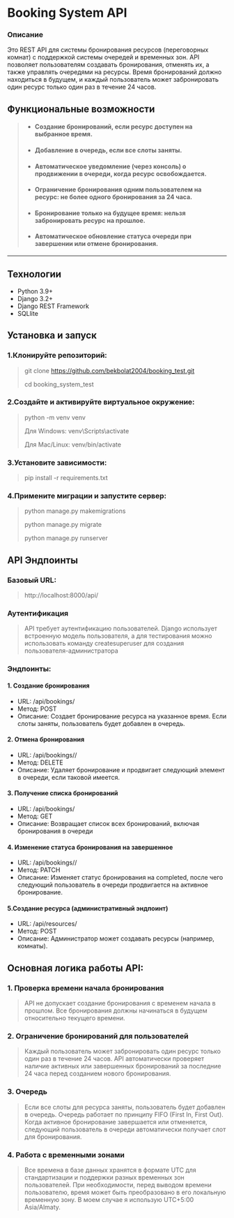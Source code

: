 # Booking System API

### Описание

Это REST API для системы бронирования ресурсов (переговорных комнат) с поддержкой системы очередей и временных зон. 
API позволяет пользователям создавать бронирования, отменять их, а также управлять очередями на ресурсы. 
Время бронирований должно находиться в будущем, и каждый пользователь может забронировать один ресурс только один раз в течение 24 часов.

## Функциональные возможности

> - #### Создание бронирований, если ресурс доступен на выбранное время.
> - ####  Добавление в очередь, если все слоты заняты.
> - #### Автоматическое уведомление (через консоль) о продвижении в очереди, когда ресурс освобождается.
> - #### Ограничение бронирования одним пользователем на ресурс: не более одного бронирования за 24 часа.
> - #### Бронирование только на будущее время: нельзя забронировать ресурс на прошлое.
> - #### Автоматическое обновление статуса очереди при завершении или отмене бронирования.
>

***

## Технологии

- Python 3.9+
- Django 3.2+
- Django REST Framework
- SQLlite


## Установка и запуск
### 1.Клонируйте репозиторий:
>git clone https://github.com/bekbolat2004/booking_test.git
> 
>cd booking_system_test

### 2.Создайте и активируйте виртуальное окружение:
>python -m venv venv
> 
>Для Windows: venv\Scripts\activate
>
>Для Mac/Linux: venv/bin/activate

### 3.Установите зависимости:
>
> pip install -r requirements.txt
> 

### 4.Примените миграции и запустите сервер:
>python manage.py makemigrations
>
>python manage.py migrate
>
>python manage.py runserver
>

## API Эндпоинты
### Базовый URL:
> http://localhost:8000/api/

### Аутентификация

> API требует аутентификацию пользователей. Django использует встроенную модель пользователя, а для тестирования можно использовать команду createsuperuser для создания пользователя-администратора

### Эндпоинты:

#### 1. Создание бронирования
 - URL: /api/bookings/
 - Метод: POST
 - Описание: Создает бронирование ресурса на указанное время. Если слоты заняты, пользователь будет добавлен в очередь.

#### 2. Отмена бронирования
 - URL: /api/bookings/<id>/
 - Метод: DELETE
 - Описание: Удаляет бронирование и продвигает следующий элемент в очереди, если таковой имеется.

#### 3. Получение списка бронирований
 - URL: /api/bookings/
 - Метод: GET
 - Описание: Возвращает список всех бронирований, включая бронирования в очереди

#### 4. Изменение статуса бронирования на завершенное

 - URL: /api/bookings/<id>/
 - Метод: PATCH
 - Описание: Изменяет статус бронирования на completed, после чего следующий пользователь в очереди продвигается на активное бронирование.

#### 5.Создание ресурса (административный эндпоинт)

 - URL: /api/resources/
 - Метод: POST
 - Описание: Администратор может создавать ресурсы (например, комнаты).


## Основная логика работы API:

### 1. Проверка времени начала бронирования
>API не допускает создание бронирования с временем начала в прошлом. Все бронирования должны начинаться в будущем относительно текущего времени.

### 2. Ограничение бронирований для пользователей
>Каждый пользователь может забронировать один ресурс только один раз в течение 24 часов. API автоматически проверяет наличие активных или завершенных бронирований за последние 24 часа перед созданием нового бронирования.

### 3. Очередь
> Если все слоты для ресурса заняты, пользователь будет добавлен в очередь. Очередь работает по принципу FIFO (First In, First Out). Когда активное бронирование завершается или отменяется, следующий пользователь в очереди автоматически получает слот для бронирования.

### 4. Работа с временными зонами
>Все времена в базе данных хранятся в формате UTC для стандартизации и поддержки разных временных зон пользователей. 
>При необходимости, перед выводом времени пользователю, время может быть преобразовано в его локальную временную зону. В моем случае я использую UTC+5:00 Asia/Almaty.